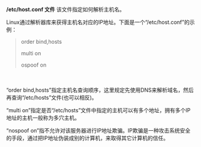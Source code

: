 **/etc/host.conf 文件** 
该文件指定如何解析主机名。

Linux通过解析器库来获得主机名对应的IP地址。下面是一个“/etc/host.conf”的示例： 

> order bind,hosts 
>
> multi on 
>
> ospoof on 

　　

“order bind,hosts”指定主机名查询顺序，这里规定先使用DNS来解析域名，然后再查询“/etc/hosts”文件(也可以相反)。 

“multi on”指定是否“/etc/hosts”文件中指定的主机可以有多个地址，拥有多个IP地址的主机一般称为多穴主机。 

“nospoof on”指不允许对该服务器进行IP地址欺骗。IP欺骗是一种攻击系统安全的手段，通过把IP地址伪装成别的计算机，来取得其它计算机的信任。